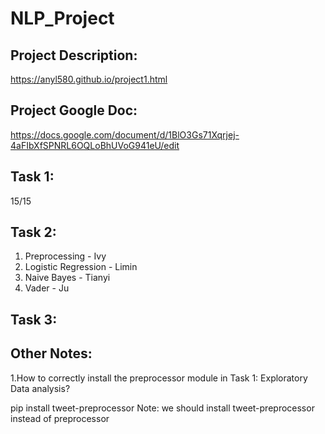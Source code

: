 # NLP_Project

## Project Description:
https://anyl580.github.io/project1.html

## Project Google Doc:

https://docs.google.com/document/d/1BlO3Gs71Xqrjej-4aFIbXfSPNRL6OQLoBhUVoG941eU/edit

## Task 1:
15/15

## Task 2:
1. Preprocessing - Ivy
2. Logistic Regression - Limin
3. Naive Bayes - Tianyi
4. Vader - Ju

## Task 3:

## Other Notes: 
1.How to correctly install the preprocessor module in Task 1: Exploratory Data analysis?

pip install tweet-preprocessor Note: we should install tweet-preprocessor instead of preprocessor
